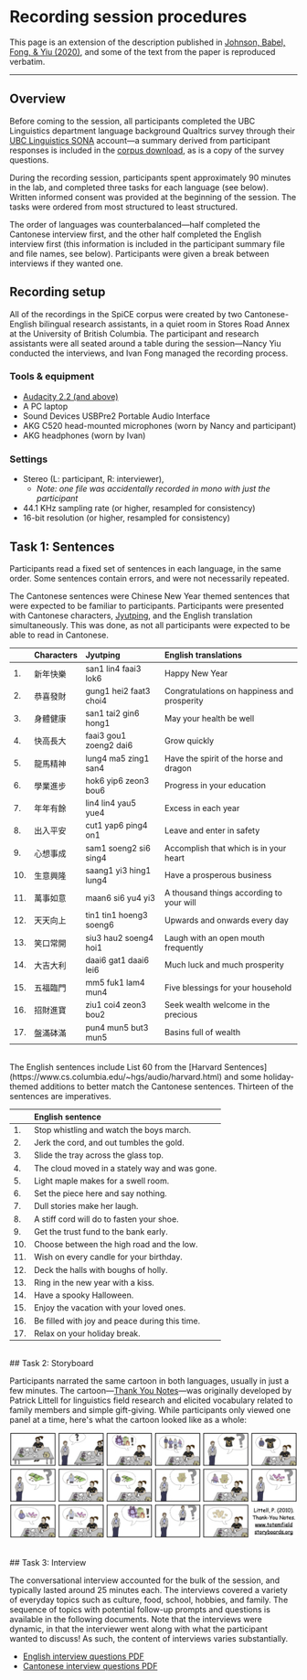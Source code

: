# Recording session procedures

This page is an extension of the description published in [Johnson, Babel, Fong, & Yiu (2020)](https://www.aclweb.org/anthology/2020.lrec-1.503/), and some of the text from the paper is reproduced verbatim.

---

## Overview

Before coming to the session, all participants completed the UBC Linguistics department language background Qualtrics survey through their [UBC Linguistics SONA](https://ubclinguistics.sona-systems.com/) account&mdash;a summary derived from participant responses is included in the [corpus download](download.md), as is a copy of the survey questions.

During the recording session, participants spent approximately 90 minutes in the lab, and completed three tasks for each language (see below). Written informed consent was provided at the beginning of the session. The tasks were ordered from most structured to least structured.

The order of languages was counterbalanced&mdash;half completed the Cantonese interview first, and the other half completed the English interview first (this information is included in the participant summary file and file names, see below). Participants were given a break between interviews if they wanted one. 

## Recording setup

All of the recordings in the SpiCE corpus were created by two Cantonese-English bilingual research assistants, in a quiet room in Stores Road Annex at the University of British Columbia. The participant and research assistants were all seated around a table during the session&mdash;Nancy Yiu conducted the interviews, and Ivan Fong managed the recording process. 

### Tools & equipment

- [Audacity 2.2 (and above)](https://www.audacityteam.org/)
- A PC laptop
- Sound Devices USBPre2 Portable Audio Interface
- AKG C520 head-mounted microphones (worn by Nancy and participant)
- AKG headphones (worn by Ivan)

### Settings

- Stereo (L: participant, R: interviewer), 
	- *Note: one file was accidentally recorded in mono with just the participant*
- 44.1 KHz sampling rate (or higher, resampled for consistency)
- 16-bit resolution (or higher, resampled for consistency)


## Task 1: Sentences

Participants read a fixed set of sentences in each language, in the same order. Some sentences contain errors, and were not necessarily repeated.

The Cantonese sentences were Chinese New Year themed sentences that were expected to be familiar to participants. Participants were presented with Cantonese characters, [Jyutping](https://en.wikipedia.org/wiki/Jyutping), and the English translation simultaneously. This was done, as not all participants were expected to be able to read in Cantonese.


|             |  Characters	   | Jyutping	       				| English translations				   			|
| :---------- | :------------- | :----------------------------- | :-------------------------------------------- |
| 1.          | 新年快樂	       | san1 lin4 faai3 lok6	       	| Happy New Year 								|
| 2.          | 恭喜發財	       | gung1 hei2 faat3 choi4	       	| Congratulations on happiness and prosperity 	|
| 3.          | 身體健康	       | san1 tai2 gin6 hong1	      	| May your health be well 						|
| 4.          | 快高長大	       | faai3 gou1 zoeng2 dai6	      	| Grow quickly									|
| 5.          | 龍馬精神	       | lung4 ma5 zing1 san4	      	| Have the spirit of the horse and dragon		|
| 6.          | 學業進步	       | hok6 yip6 zeon3 bou6	      	| Progress in your education					|
| 7.          | 年年有餘	       | lin4 lin4 yau5 yue4	      	| Excess in each year							|
| 8.          | 出入平安	       | cut1 yap6 ping4 on1	      	| Leave and enter in safety						|
| 9.          | 心想事成	       | sam1 soeng2 si6 sing4	      	| Accomplish that which is in your heart		|
| 10.         | 生意興隆	       | saang1 yi3 hing1 lung4	      	| Have a prosperous business 					|
| 11.         | 萬事如意	       | maan6 si6 yu4 yi3		       	| A thousand things according to your will		|
| 12.         | 天天向上	       | tin1 tin1 hoeng3 soeng6        | Upwards and onwards every day					|
| 13.         | 笑口常開	       | siu3 hau2 soeng4 hoi1	      	| Laugh with an open mouth frequently			|
| 14.         | 大吉大利	       | daai6 gat1 daai6 lei6	      	| Much luck and much prosperity					|
| 15.         | 五福臨門	       | mm5 fuk1 lam4 mun4		      	| Five blessings for your household				|
| 16.         | 招財進寶	       | ziu1 coi4 zeon3 bou2	      	| Seek wealth welcome in the precious			|
| 17.         | 盤滿砵滿	       | pun4 mun5 but3 mun5	      	| Basins full of wealth 						|

<br>
The English sentences include List 60 from the [Harvard Sentences](https://www.cs.columbia.edu/~hgs/audio/harvard.html) and some holiday-themed additions to better match the Cantonese sentences. Thirteen of the sentences are imperatives.


|        		| English sentence 									|
| :------------ | :------------------------------------------------ |
| 1.            | Stop whistling and watch the boys march. 			|
| 2.            | Jerk the cord, and out tumbles the gold. 			|
| 3.            | Slide the tray across the glass top. 				|
| 4.            | The cloud moved in a stately way and was gone. 	|
| 5.            | Light maple makes for a swell room. 				|
| 6.            | Set the piece here and say nothing. 				|
| 7.            | Dull stories make her laugh. 						|
| 8.            | A stiff cord will do to fasten your shoe. 		|
| 9.            | Get the trust fund to the bank early. 			|
| 10.           | Choose between the high road and the low. 		|
| 11.           | Wish on every candle for your birthday. 			|
| 12.           | Deck the halls with boughs of holly. 				|
| 13.           | Ring in the new year with a kiss. 				|
| 14.           | Have a spooky Halloween. 							|
| 15.           | Enjoy the vacation with your loved ones. 			|
| 16.           | Be filled with joy and peace during this time. 	|  
| 17.           | Relax on your holiday break. 						|

<br>
## Task 2: Storyboard

Participants narrated the same cartoon in both languages, usually in just a few minutes. The cartoon&mdash;[Thank You Notes](http://totemfieldstoryboards.org/stories/thank_you_notes/)&mdash;was originally developed by Patrick Littell for linguistics field research and elicited vocabulary related to family members and simple gift-giving. While participants only viewed one panel at a time, here's what the cartoon looked like as a whole:

![image](img/thank-you-notes.jpg)

<br>
## Task 3: Interview

The conversational interview accounted for the bulk of the session, and typically lasted around 25 minutes each. The interviews covered a variety of everyday topics such as culture, food, school, hobbies, and family. The sequence of topics with potential follow-up prompts and questions is available in the following documents. Note that the interviews were dynamic, in that the interviewer went along with what the participant wanted to discuss! As such, the content of interviews varies substantially.

- [English interview questions PDF](spice-interview-questions-english.pdf)
- [Cantonese interview questions PDF](spice-interview-questions-cantonese.pdf)
